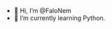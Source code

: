 - 👋 Hi, I’m @FaloNem
- 🌱 I’m currently learning Python.

<!---
FaloNem/FaloNem is a ✨ special ✨ repository because its `README.md` (this file) appears on your GitHub profile.
You can click the Preview link to take a look at your changes.
--->
